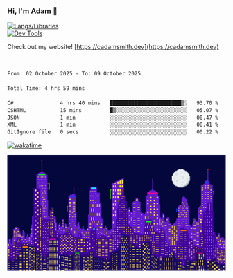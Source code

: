### Hi, I'm Adam 👋

[![Langs/Libraries](https://skillicons.dev/icons?i=cs,dotnet,js,css,html,sass,ts,jquery,bootstrap)](https://skillicons.dev)
<br/>
[![Dev Tools](https://skillicons.dev/icons?i=git,github,githubactions,visualstudio)](https://skillicons.dev)

Check out my website! [https://cadamsmith.dev](https://cadamsmith.dev)

<br/>

<!--START_SECTION:waka-->

```txt
From: 02 October 2025 - To: 09 October 2025

Total Time: 4 hrs 59 mins

C#               4 hrs 40 mins   ███████████████████████▒░   93.70 %
CSHTML           15 mins         █▒░░░░░░░░░░░░░░░░░░░░░░░   05.07 %
JSON             1 min           ░░░░░░░░░░░░░░░░░░░░░░░░░   00.47 %
XML              1 min           ░░░░░░░░░░░░░░░░░░░░░░░░░   00.41 %
GitIgnore file   0 secs          ░░░░░░░░░░░░░░░░░░░░░░░░░   00.22 %
```

<!--END_SECTION:waka-->

[![wakatime](https://wakatime.com/badge/user/2234bda2-efd3-47c5-8724-79108edfe9aa.svg)](https://wakatime.com/@2234bda2-efd3-47c5-8724-79108edfe9aa)

![Pixelated city at night](./media/city.gif)
